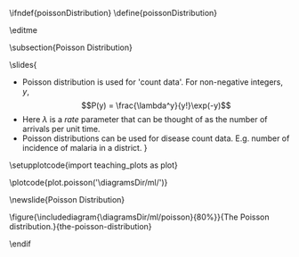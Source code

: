 \ifndef{poissonDistribution}
\define{poissonDistribution}

\editme

\subsection{Poisson Distribution}

\slides{
* Poisson distribution is used for 'count data'. For non-negative integers, $y$, 
  $$P(y) = \frac{\lambda^y}{y!}\exp(-y)$$
* Here $\lambda$ is a *rate* parameter that can be thought of as the number of arrivals per unit time.
* Poisson distributions can be used for disease count data. E.g. number of incidence of malaria in a district.
}

\setupplotcode{import teaching_plots as plot}

\plotcode{plot.poisson('\diagramsDir/ml/')}

\newslide{Poisson Distribution}

\figure{\includediagram{\diagramsDir/ml/poisson}{80%}}{The Poisson distribution.}{the-poisson-distribution}

\endif
